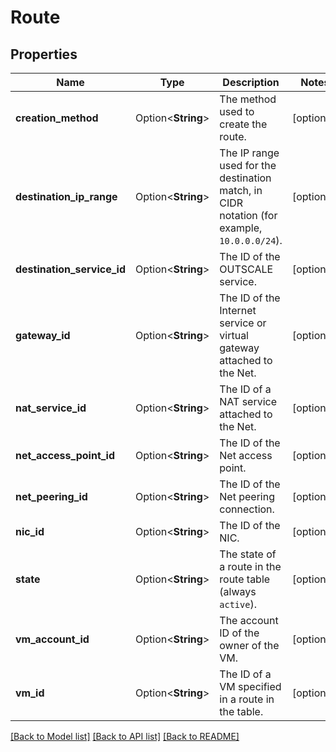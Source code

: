 # Route

## Properties

Name | Type | Description | Notes
------------ | ------------- | ------------- | -------------
**creation_method** | Option<**String**> | The method used to create the route. | [optional]
**destination_ip_range** | Option<**String**> | The IP range used for the destination match, in CIDR notation (for example, `10.0.0.0/24`). | [optional]
**destination_service_id** | Option<**String**> | The ID of the OUTSCALE service. | [optional]
**gateway_id** | Option<**String**> | The ID of the Internet service or virtual gateway attached to the Net. | [optional]
**nat_service_id** | Option<**String**> | The ID of a NAT service attached to the Net. | [optional]
**net_access_point_id** | Option<**String**> | The ID of the Net access point. | [optional]
**net_peering_id** | Option<**String**> | The ID of the Net peering connection. | [optional]
**nic_id** | Option<**String**> | The ID of the NIC. | [optional]
**state** | Option<**String**> | The state of a route in the route table (always `active`).  | [optional]
**vm_account_id** | Option<**String**> | The account ID of the owner of the VM. | [optional]
**vm_id** | Option<**String**> | The ID of a VM specified in a route in the table. | [optional]

[[Back to Model list]](../README.md#documentation-for-models) [[Back to API list]](../README.md#documentation-for-api-endpoints) [[Back to README]](../README.md)


